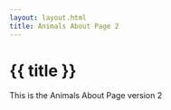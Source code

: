 ```yaml
---
layout: layout.html
title: Animals About Page 2
---
```


# {{ title }}

This is the Animals About Page version 2
